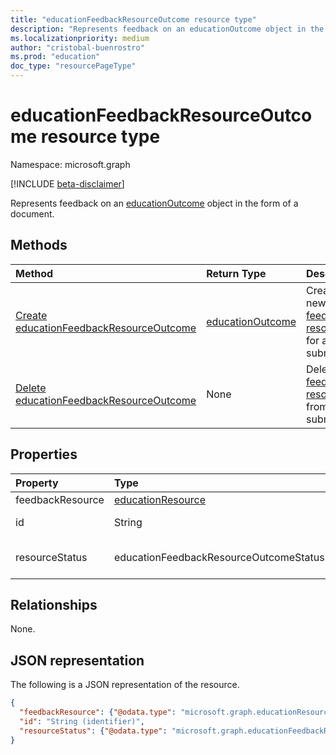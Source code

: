 ```yaml
---
title: "educationFeedbackResourceOutcome resource type"
description: "Represents feedback on an educationOutcome object in the form of a document."
ms.localizationpriority: medium
author: "cristobal-buenrostro"
ms.prod: "education"
doc_type: "resourcePageType"
---
```


# educationFeedbackResourceOutcome resource type

Namespace: microsoft.graph

[!INCLUDE [beta-disclaimer](../../includes/beta-disclaimer.md)]

Represents feedback on an [educationOutcome](educationoutcome.md) object in the form of a document.

## Methods

| Method       | Return Type | Description |
|:-------------|:------------|:------------|
| [Create educationFeedbackResourceOutcome](../api/educationfeedbackresourceoutcome-post-outcomes.md) | [educationOutcome](educationoutcome.md) | Create a new [feedback resource](../resources/educationfeedbackresourceoutcome.md) for a submission. |
| [Delete educationFeedbackResourceOutcome](../api/educationfeedbackresourceoutcome-delete.md) | None | Delete a [feedback resource](../resources/educationfeedbackresourceoutcome.md) from a submission. |

## Properties

| Property     | Type        | Description |
|:-------------|:------------|:------------|
|feedbackResource|[educationResource](educationresource.md)|The actual feedback resource.|
|id|String|Unique identifier for the **educationFeedbackResourceOutcome**.|
|resourceStatus|educationFeedbackResourceOutcomeStatus|The possible values are: `notPublished`, `pendingPublish`, `published`, `failedPublish`, and `unknownFutureValue`.|

## Relationships

None.

## JSON representation

The following is a JSON representation of the resource.

<!-- {
  "blockType": "resource",
  "optionalProperties": [

  ],
  "@odata.type": "microsoft.graph.educationFeedbackResourceOutcome",
  "keyProperty": "id"
}-->

```json
{
  "feedbackResource": {"@odata.type": "microsoft.graph.educationResource"},
  "id": "String (identifier)",
  "resourceStatus": {"@odata.type": "microsoft.graph.educationFeedbackResourceOutcomeStatus"}
}
```

<!-- uuid: 16cd6b66-4b1a-43a1-adaf-3a886856ed98
2022-05-05 14:57:30 UTC -->
<!-- {
  "type": "#page.annotation",
  "description": "educationFeedbackResourceOutcome resource",
  "keywords": "",
  "section": "documentation",
  "tocPath": ""
}-->
